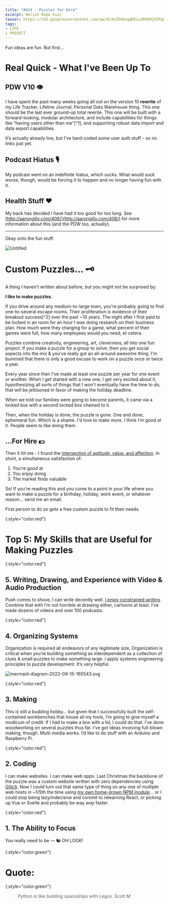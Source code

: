```yaml
---
title: "#424 - Puzzles for Hire"
excerpt: Relish Rope Fuzz
teaser: https://lh3.googleusercontent.com/pw/AL9nZEU6vqqM1LoJR9XMjb5PgbepkAZsAB33KN01iBlP8EaH8iNnEk2trCQqGOtSwdHIENdKPbAWgI-Dm04aeDec0ulUXyA6RfZXeN2H11_Z28BplE5Qkt9AiqcbX6p831j5yvio3QiGM5k6JW8mYyruSXk7Hw=w250
tags: 
- LIFE
- PROJECT
---
```


Fun ideas are fun. But first…

# Real Quick - What I've Been Up To

## PDW V10 👁

I have spent the past many weeks going all out on the version 10 **rewrite** of my Life Tracker, Lifeline Journal, Personal Data Warehouse thing. This one should be the last ever ground-up total rewrite. This one will be built with a forward-looking, modular architecture, and include capabilities for things like “having users other than me”[^1], and supporting robust data import and data export capabilities.

It’s actually already live, but I’ve hard-coded some user auth stuff - so no links just yet.

## Podcast Hiatus 🎙

My podcast went on an indefinite hiatus, which sucks. What would suck worse, though, would be forcing it to happen and no longer having fun with it. 

## Health Stuff ♥️

My back has decided I have had it too good for too long. See [http://aarongilly.com/406/](http://aarongilly.com/406/) for more information about this (and the PDW too, actually).

---

Okay onto the fun stuff.

![Untitled](https://s3-us-west-2.amazonaws.com/secure.notion-static.com/c856d895-11e8-4729-be32-fdb16c2fd29f/Untitled.png)

# Custom Puzzles… 🗝

A thing I haven't written about before, but you might not be surprised by: 

**I like to make puzzles.** 

If you drive around any medium-to-large town, you're probably going to find one-to-several escape rooms. Their proliferation is evidence of their breakout success[^2] over the past ~10 years. The night after I first paid to be locked in an room for an hour I was doing research on their business plan. How much were they charging for a game, what percent of their games were full, how many employees would you need, et cetera. 

Puzzles combine creativity, engineering, art, cleverness, all into one fun project. If you make a puzzle for a group to solve, then you get social aspects into the mix & you've really got an all-around awesome thing. I'm bummed that there is only a good excuse to work on a puzzle once or twice a year. 

Every year since then I've made at least one puzzle per year for one event or another. When I get started with a new one, I get very excited about it, hypothesizing all sorts of things that I won't eventually have the time to do, that will be jettisoned in favor of making the holiday deadline. 

When we told our families were going to become parents, it came via a locked box with a second locked box chained to it. 

Then, when the holiday is done, the puzzle is gone. One and done, ephemeral fun. Which is a shame. I'd love to make more. I think I'm good at it. People seem to like doing them.

## …For Hire 💵

Then it hit me - I found the [intersection of aptitude, value, and affection](https://lh3.googleusercontent.com/pw/AL9nZEU6vqqM1LoJR9XMjb5PgbepkAZsAB33KN01iBlP8EaH8iNnEk2trCQqGOtSwdHIENdKPbAWgI-Dm04aeDec0ulUXyA6RfZXeN2H11_Z28BplE5Qkt9AiqcbX6p831j5yvio3QiGM5k6JW8mYyruSXk7Hw=w350). In short, a simultaneous satisfaction of:

1. You’re good at
2. You enjoy doing
3. The market finds valuable

So! If you're reading this and you come to a point in your life where you want to make a puzzle for a birthday, holiday, work event, or whatever reason… send me an email. 

First person to do so gets a free custom puzzle to fit their needs.

{:style="color:red"}

# Top 5: My Skills that are Useful for Making Puzzles

{:style="color:red"}

## 5. Writing, Drawing, and Experience with Video & Audio Production

Push comes to shove, I can write decently well. [I enjoy constrained writing](https://aarongilly.com/160-feature-constrained-writing/). Combine that with  I’m not horrible at drawing either, cartoons at least. I’ve made dozens of videos and over 100 podcasts.

{:style="color:red"}

## 4. Organizing Systems

Organization is required all endeavors of any legitimate size, Organization is critical when you’re building something as interdependent as a collection of clues & small puzzles to make something large. I apply systems engineering principles to puzzle development. It’s very helpful.

![mermaid-diagram-2022-09-15-165543.svg](https://lh3.googleusercontent.com/pw/AL9nZEWAxXolIx2ENgYbf9MNpWMC9S8o5GNiEDEInZCgnQLTA9F-N02Rw2_4R-VYrV28g9YAh5dNv-7MVdqeihYoEggqePSXF1P98HXQV_wZqo-MuiXg2TDw1_oR43DU8j9_XQDqObKbUj3wPolHU_ppu-cjDg=w627-h696)

{:style="color:red"}

## 3. Making

This is still a budding hobby… but given that I successfully built the self-contained workbenches that house all my tools, I’m going to give myself a modicum of credit. If I had to make a box with a lid, I could do that. I’ve done woodworking on several puzzles thus far. I’ve got ideas involving full-blown making, though. Multi-media works. I’d like to do stuff with an Arduino and Raspberry Pi.

{:style="color:red"}

## 2. Coding

I can make websites. I can make web *apps*. Last Christmas the backbone of the puzzle was a custom website written with zero dependencies using [Glitch](https://glitch.com/). Now I could turn out that same type of thing on any one of multiple web hosts in ~1/5th the time using [my own home-grown NPM module](https://www.npmjs.com/package/wrapper-lib)… or I could stop being lazy/indecisive and commit to relearning React, or picking up Vue or Svelte and probably be way *way* faster.

{:style="color:red"}

## 1. The Ability to Focus

You really need to be — 🐿 OH LOOK! 

{:style="color:green"}

# **Quote:**

{:style="color:green"}

> Python is like building spaceships with Legos. <cite>Scott M</cite>